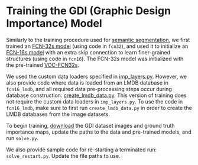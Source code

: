 # Training the GDI (Graphic Design Importance) Model

Similarly to the training procedure used for [semantic segmentation](https://github.com/shelhamer/fcn.berkeleyvision.org), we first trained an [FCN-32s model](https://github.com/cvzoya/visimportance/tree/master/gdi/fcn32) (using code in `fcn32`), and used it to initialize an [FCN-16s model](https://github.com/cvzoya/visimportance/tree/master/gdi/fcn16) with an extra skip connection to learn finer-grained structures (using code in `fcn16`). The FCN-32s model was initialized with the pre-trained [VOC-FCN32s](https://github.com/shelhamer/fcn.berkeleyvision.org/blob/master/voc-fcn32s/caffemodel-url).

We used the custom data loaders specified in [imp_layers.py](https://github.com/cvzoya/visimportance/blob/master/gdi/imp_layers.py). However, we also provide code where data is loaded from an LMDB database in `fcn16_lmdb`, and all required data pre-processing steps occur during database construction: [create_lmdb_data.py](https://github.com/cvzoya/visimportance/blob/master/gdi/fcn16_lmdb/create_lmdb_data.py). This version of training does not require the custom data loaders in `imp_layers.py`. To use the code in `fcn16_lmdb`, make sure to first run `create_lmdb_data.py` in order to create the LMDB databases from the image datasets. 

To begin training, [download](https://github.com/cvzoya/visimportance/tree/master/data) the GDI dataset images and ground truth importance maps, update the paths to the data and pre-trained models, and run `solve.py`.

We also provide sample code for re-starting a terminated run: `solve_restart.py`. Update the file paths to use.
